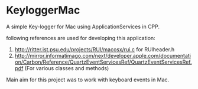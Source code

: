 # KeyloggerMac
A simple Key-logger for Mac using ApplicationServices in CPP.

following references are used for developing this application: 
1. http://ritter.ist.psu.edu/projects/RUI/macosx/rui.c for RUIheader.h
2. http://mirror.informatimago.com/next/developer.apple.com/documentation/Carbon/Reference/QuartzEventServicesRef/QuartzEventServicesRef.pdf
   (For various classes and methods)


Main aim for this project was to work with keyboard events in Mac.
